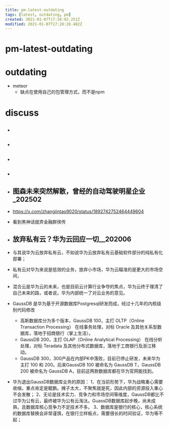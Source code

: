 ```yaml
---
title: pm-latest-outdating
tags: [latest, outdating, pm]
created: 2021-01-07T17:28:02.251Z
modified: 2021-01-07T17:28:28.482Z
---
```


# pm-latest-outdating

# outdating

- meteor
  - 缺点在使用自己的包管理方式，而不是npm
# discuss
- ## 

- ## 

- ## 

- ## 

- ## 图森未来突然解散，曾经的自动驾驶明星企业 _202502
- https://x.com/zhangjintao9020/status/1892742752464449604
- 看到黑神话就弄金融群侠传

- ## 放弃私有云？华为云回应一切__202006
- 与其说华为云放弃私有云，不如说华为云放弃私有云基础软件部分的纯私有化部署；
- 私有云对华为来说是低效的业务，放弃小市场，华为云瞄准的是更大的市场空间，
- 混合云是华为云的未来，也是目前云计算行业争夺的焦点，华为云终于理清了自己未来的路，或者说，华为内部统一了对云业务的意见。
- GaussDB 是华为基于开源数据库Postgresql研发而成，经过十几年的内核级别代码修改
  - 高斯数据库分为多个版本，GaussDB 100，主打 OLTP（Online Transaction Processing） 在线事务处理，对标 Oracle 及其他关系型数据库，落地于招商银行（掌上生活）。
  - GaussDB 200，主打 OLAP（Online Analytical Processing） 在线分析处理，对标 Teradata 及其他分布式数据库，落地于工商银行及浙江移动。
  - GaussDB 300，300产品在内部PK中落败，目前已停止研发，未来华为主打 100 和 200。后来GaussDB 100 被命名为 GaussDB T，GaussDB 200 被命名为 GaussDB A，目前这两款数据库都在华为官网能找到。

- 华为退出GaussDB数据库业务的原因：
  1、在当前形势下，华为战略重心需要收缩，重点肯定是鲲鹏。摊子太大，不聚焦就是死，因此内部的资源投入重心不会发散；
  2、无论是技术实力、竞争力和市场空间等维度，GaussDB都比不过华为公有云，最终被华为公有云淘汰。GuassDB数据库起步晚，尚未成熟，且数据库核心竞争力不足技术不多。
  3、数据库是银行的核心，核心系统的数据库替换会非常谨慎，在银行立样板点，需要很长的时间验证，华为等不起；
